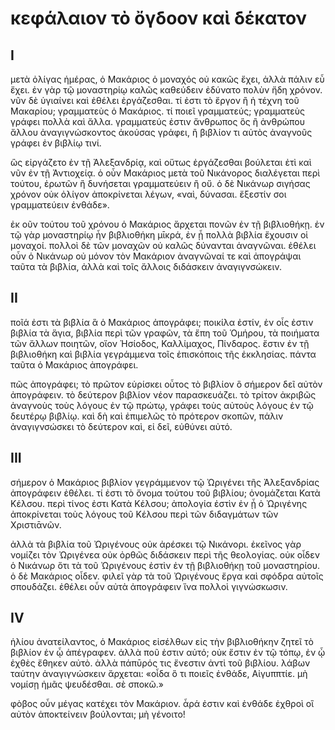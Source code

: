 # κεφάλαιον τὸ ὄγδοον καὶ δέκατον

## I

μετὰ ὀλίγας ἡμέρας, ὁ Μακάριος ὁ μοναχός οὐ κακῶς ἔχει, ἀλλὰ πάλιν εὖ ἔχει. ἐν γὰρ τῷ μοναστηρίῳ καλῶς καθεύδειν ἐδύνατο πολὺν ἤδη χρόνον. νῦν δὲ ὑγιαίνει καὶ ἐθέλει ἐργάζεσθαι. τί ἐστι τὸ ἔργον ἢ ἡ τέχνη τοῦ Μακαρίου; γραμματεὺς ὁ Μακάριος. τί ποιεῖ γραμματεύς; γραμματεὺς γράφει πολλὰ καὶ ἄλλα. γραμματεύς ἐστιν ἄνθρωπος ὃς ἢ ἀνθρώπου ἄλλου ἀναγιγνώσκοντος ἀκούσας γράφει, ἢ βιβλίον τι αὐτὸς ἀναγνοῦς γράφει ἐν βιβλίῳ τινί.

ὣς εἰργάζετο ἐν τῇ Ἀλεξανδρίᾳ, καὶ οὕτως ἐργάζεσθαι βούλεται ἐτὶ καὶ νῦν ἐν τῇ Ἀντιοχείᾳ. ὁ οὖν Μακάριος μετὰ τοῦ Νικάνορος διαλέγεται περὶ τούτου, ἐρωτῶν ἢ δυνήσεται γραμματεύειν ἢ οὔ. ὁ δὲ Νικάνωρ σιγήσας χρόνον οὐκ ὀλίγον ἀποκρίνεται λέγων, «ναὶ, δύνασαι. ἔξεστίν σοι γραμματεύειν ἐνθάδε».

ἐκ οῦν τούτου τοῦ χρόνου ὁ Μακάριος ἄρχεται πονῶν ἐν τῇ βιβλιοθήκῃ. ἐν τῷ γὰρ μοναστηρίῳ ἦν βιβλιοθήκη μῑκρά, ἐν ᾗ πολλὰ βιβλία ἔχουσιν οἱ μοναχοί. πολλοὶ δὲ τῶν μοναχῶν οὐ καλῶς δύνανται ἀναγνῶναι. ἐθέλει οὖν ὁ Νικάνωρ οὐ μόνον τὸν Μακάριον ἀναγνῶναί τε καὶ ἀπογράψαι ταῦτα τὰ βιβλία, ἀλλὰ καὶ τοῖς ἄλλοις διδάσκειν ἀναγιγνσώκειν.

## II

ποῖά ἐστι τὰ βιβλία ἃ ὁ Μακάριος ἀπογράφει; ποικίλα ἐστίν, ἐν οἷς ἐστιν βιβλία τὰ ἅγια, βιβλία περὶ τῶν γραφῶν, τὰ ἔπη τοῦ Ὁμήρου, τὰ ποιήματα τῶν ἄλλων ποιητῶν, οἵον Ἡσίοδος, Καλλίμαχος, Πίνδαρος. ἔστιν ἐν τῇ βιβλιοθήκη καὶ βιβλία γεγράμμενα τοῖς ἐπισκόποις τῆς ἐκκλησίας. πάντα ταῦτα ὁ Μακάριος ἀπογράφει.

πῶς ἀπογράφει; τὸ πρῶτον εὑρίσκει οὗτος τὸ βιβλίον ὃ σήμερον δεῖ αὐτὸν ἀπογράφειν. τὸ δεύτερον βιβλίον νέον παρασκευάζει. τὸ τρίτον ἀκριβῶς ἀναγνοὺς τοὺς λόγους ἐν τῷ πρώτῳ, γράφει τοὺς αὐτοὺς λόγους ἐν τῷ δευτέρῳ βιβλίῳ. καὶ δὴ καὶ ἐπιμελῶς τὸ πρότερον σκοπῶν, πάλιν ἀναγιγνσώσκει τὸ δεύτερον καὶ, εἰ δεῖ, εὐθύνει αὐτό.

## III

σήμερον ὁ Μακάριος βιβλίον γεγράμμενον τῷ Ὠριγένει τῆς Ἀλεξανδρίας ἀπογράφειν ἐθέλει. τί ἐστι τὸ ὄνομα τούτου τοῦ βιβλίου; ὀνομάζεται Κατὰ Κέλσου. περὶ τίνος ἐστι Κατὰ Κέλσου; ἀπολογία ἐστὶν ἐν ᾗ ὁ Ὠριγένης ἀποκρίνεται τοὺς λόγους τοῦ Κέλσου περὶ τῶν διδαγμάτων τῶν Χριστιᾱνῶν.

ἀλλὰ τὰ βιβλία τοῦ Ὠριγένους οὐκ ἀρέσκει τῷ Νικάνορι. ἐκεῖνος γὰρ νομίζει τὸν Ὠριγένεα οὐκ ὀρθῶς διδάσκειν περὶ τῆς θεολογίας. οὐκ οἶδεν ὁ Νικάνωρ ὅτι τὰ τοῦ Ὠριγένους ἐστὶν ἐν τῇ βιβλιοθήκῃ τοῦ μοναστηρίου. ὁ δὲ Μακάριος οἶδεν. φιλεῖ γὰρ τὰ τοῦ Ὠριγένους ἔργα καὶ σφόδρα αὐτοῖς σπουδάζει. ἐθέλει οὖν αὐτὰ ἀπογράφειν ἵνα πολλοὶ γιγνώσκωσιν.

## IV

ἡλίου ἀνατείλαντος, ὁ Μακάριος εἰσέλθων εἰς τὴν βιβλιοθήκην ζητεῖ τὸ βιβλίον ἐν ᾧ ἀπέγραφεν. ἀλλὰ ποῦ ἐστιν αὐτό; οὐκ ἔστιν ἐν τῷ τόπῳ, ἐν ᾧ ἐχθὲς ἔθηκεν αὐτὸ. ἀλλὰ πάπῡρός τις ἔνεστιν ἀντὶ τοῦ βιβλίου. λάβων ταύτην ἀναγιγνώσκειν ἄρχεται: «οἶδα ὃ τι ποιεῖς ἐνθάδε, Αἰγυππτίε. μὴ νομίσῃ ἡμᾶς ψευδέσθαι. σὲ σποκῶ.»

φὸβος οὖν μέγας κατέχει τὸν Μακάριον. ἆρά ἐστιν καὶ ἐνθάδε ἐχθροὶ οἳ αὐτὸν ἀποκτείνειν βούλονται; μὴ γένοιτο!
